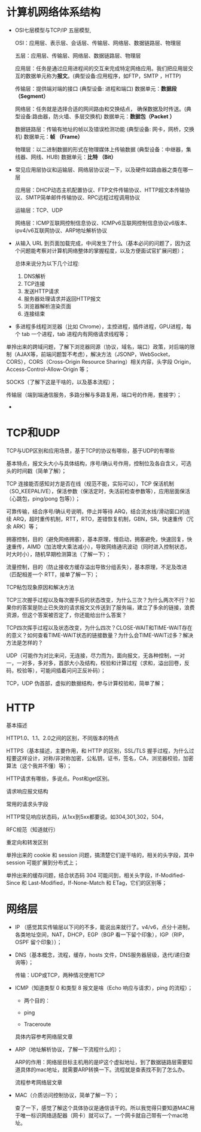 # 计算机网络体系结构

- OSI七层模型与TCP/IP 五层模型,

  OSI：应用层、表示层、会话层、传输层、网络层、数据链路层、物理层

  五层：应用层、传输层、网络层、数据链路层、物理层

  应用层：任务是通过应用进程间的交互来完成特定网络应用。我们把应用层交互的数据单元称为**报文**。(典型设备:应用程序，如FTP，SMTP ，HTTP)

  传输层：提供端对端的接口  (典型设备:  进程和端口)    数据单元：**数据段 （Segment）** 

  网络层：任务就是选择合适的网间路由和交换结点， 确保数据及时传送。(典型设备:路由器，防火墙、多层交换机) 数据单元：**数据包（Packet ）** 

  数据链路层：传输有地址的帧以及错误检测功能 (典型设备:  网卡，网桥，交换机) 数据单元：**帧 （Frame）**

  物理层：以二进制数据的形式在物理媒体上传输数据  (典型设备：中继器，集线器、网线、HUB)   数据单元：**比特 （Bit）**



- 常见应用层协议和运输层、网络层协议说一下，以及硬件如路由器之类在哪一层

  应用层：DHCP动态主机配置协议、FTP文件传输协议、HTTP超文本传输协议、SMTP简单邮件传输协议、RPC远程过程调用协议

  运输层：TCP、UDP

  网络层：ICMP互联网控制信息协议、ICMPv6互联网控制信息协议v6版本、ipv4/v6互联网协议、ARP地址解析协议

  

- 从输入 URL 到页面加载完成，中间发生了什么（基本必问的问题了，因为这个问题能考察对计算机网络整体的掌握程度，以及方便面试官扩展问题）；

  总体来说分为以下几个过程:

  1. DNS解析
  2. TCP连接
  3. 发送HTTP请求
  4. 服务器处理请求并返回HTTP报文
  5. 浏览器解析渲染页面
  6. 连接结束

- 多进程多线程浏览器（比如 Chrome），主控进程，插件进程，GPU进程，每个 tab 一个进程，tab 进程内有网络请求线程等；



单拎出来的跨域问题，了解下浏览器同源（协议，域名，端口）政策，对后端的限制（AJAX等，前端问题暂不考虑），解决方法（JSONP，WebSocket，CORS），CORS（Cross-Origin Resource Sharing）相关内容，头字段 Origin，Access-Control-Allow-Origin 等；



SOCKS（了解下这是干啥的，以及基本流程）；



传输层（端到端通信服务，多路分解与多路复用，端口号的作用，套接字）；



- 

# TCP和UDP

TCP与UDP区别和应用场景，基于TCP的协议有哪些，基于UDP的有哪些



基本特点，报文头大小与具体结构，序号/确认号作用，控制位及各自含义，可选头的时间戳（简单了解）；



TCP 连接能否感知对方是否在线（规范不能，实际可以），TCP 保活机制（SO_KEEPALIVE），保活参数（保活定时，失活前检查参数等），应用层面保活（心跳包，ping/pong 包等））；



可靠传输，结合序号/确认号说明，停止并等待 ARQ，结合流水线/滑动窗口的连续 ARQ，超时重传机制，RTT，RTO，差错恢复机制，GBN，SR，快速重传（冗余 ARK）等；



拥塞控制，目的（避免网络拥塞），基本原理，慢启动，拥塞避免，快速回复，快速重传，AIMD（加法增大乘法减小），导致网络通讯波动（同时进入控制状态，时大时小），随机早期检测算法（了解一下）；



流量控制，目的（防止接收方缓存溢出导致分组丢失），基本原理，不足及改进（匹配相差一个 RTT，接单了解一下）；



TCP粘包现象原因和解决方法



TCP三次握手过程以及每次握手后的状态改变，为什么三次？为什么两次不行？如果你的答案是防止已失效的请求报文又传送到了服务端，建立了多余的链接，浪费资源，但这个答案被否定了，你还能给出什么答案？



TCP四次挥手过程以及状态改变，为什么四次？CLOSE-WAIT和TIME-WAIT存在的意义？如何查看TIME-WAIT状态的链接数量？为什么会TIME-WAIT过多？解决方法是怎样的？



UDP（可能作为对比来问，无连接，尽力而为，面向报文，无各种控制，一对一，一对多，多对多，首部大小及结构，校验和计算过程（求和，溢出回卷，反码，校验等），可能间插着问问正反补码）；



TCP，UDP 伪首部，虚拟的数据结构，参与计算校验和，简单了解；



# HTTP

基本描述



HTTP1.0、1.1、2.0之间的区别，不同版本的特点



HTTPS（基本描述，主要作用，和 HTTP 的区别，SSL/TLS 握手过程，为什么过程要这样设计，对称/非对称加密，公私钥，证书，签名，CA，浏览器校验，加密算法（这个我并不懂）等）；



HTTP请求有哪些，多说点。Post和get区别。



请求响应报文结构



常用的请求头字段



HTTP常见响应状态码，从1xx到5xx都要说。如304,301,302，504，



RFC规范（知道就行）



重定向和转发区别



单拎出来的 cookie 和 session 问题，搞清楚它们是干啥的，相关的头字段，其中 session 可能扩展到分布式上；



单拎出来的缓存问题，结合状态码 304 可能问到，相关头字段，If-Modified-Since 和 Last-Modified，If-None-Match 和 ETag，它们的区别等；





# 网络层

- IP （感觉其实传输层以下问的不多，能说出来就行了。v4/v6，点分十进制，各类地址空间，NAT，DHCP，EGP（BGP 看一下留个印象），IGP（RIP，OSPF 留个印象））；



- DNS（基本概念，流程，缓存，hosts 文件，DNS服务器层级，迭代/递归查询等）；

  传输：UDP或TCP，两种情况使用TCP



- ICMP（知道类型 0 和类型 8 报文是啥（Echo 响应与请求），ping 的流程）；

  - 两个目的：

  - ping

  - Traceroute

  具体内容参考网络层文章

- ARP（地址解析协议，了解一下流程什么的）；

  ARP的作用：网络层目标主机用的是IP这个虚拟地址，到了数据链路层需要知道具体的mac地址，就需要ARP转换一下。流程就是查表找不到了怎么办。

  流程参考网络层文章

- MAC（介质访问控制协议，简单了解一下）；

  查了一下，感觉了解这个具体协议是通信该干的。所以我觉得只要知道MAC用于唯一标识网络适配器（网卡）就可以了。一个网卡就自己带有一个mac地址。



